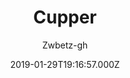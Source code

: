 ---
title: Cupper
github: https://github.com/zwbetz-gh/cupper-hugo-theme
demo: https://cupper-hugo-theme.netlify.com/
author: Zwbetz-gh
ssg:
  - Hugo
cms:
  - Markdown
date: 2019-01-29T19:16:57.000Z
description: An accessibility-friendly Hugo theme, ported from the original Cupper project.
draft: true
publish_date: '2019-01-29T19:16:57Z'
update_date: '2022-08-15T19:11:21Z'
github_star: 248
github_fork: 163
---
